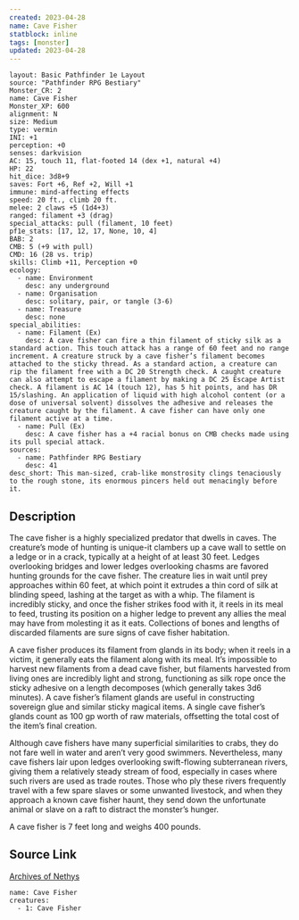 ```yaml
---
created: 2023-04-28
name: Cave Fisher
statblock: inline
tags: [monster]
updated: 2023-04-28
---
```

```statblock
layout: Basic Pathfinder 1e Layout
source: "Pathfinder RPG Bestiary"
Monster_CR: 2
name: Cave Fisher
Monster_XP: 600
alignment: N
size: Medium
type: vermin
INI: +1
perception: +0
senses: darkvision
AC: 15, touch 11, flat-footed 14 (dex +1, natural +4)
HP: 22
hit_dice: 3d8+9
saves: Fort +6, Ref +2, Will +1
immune: mind-affecting effects
speed: 20 ft., climb 20 ft.
melee: 2 claws +5 (1d4+3)
ranged: filament +3 (drag)
special_attacks: pull (filament, 10 feet)
pf1e_stats: [17, 12, 17, None, 10, 4]
BAB: 2
CMB: 5 (+9 with pull)
CMD: 16 (28 vs. trip)
skills: Climb +11, Perception +0
ecology:
  - name: Environment
    desc: any underground
  - name: Organisation
    desc: solitary, pair, or tangle (3-6)
  - name: Treasure
    desc: none
special_abilities:
  - name: Filament (Ex)
    desc: A cave fisher can fire a thin filament of sticky silk as a standard action. This touch attack has a range of 60 feet and no range increment. A creature struck by a cave fisher’s filament becomes attached to the sticky thread. As a standard action, a creature can rip the filament free with a DC 20 Strength check. A caught creature can also attempt to escape a filament by making a DC 25 Escape Artist check. A filament is AC 14 (touch 12), has 5 hit points, and has DR 15/slashing. An application of liquid with high alcohol content (or a dose of universal solvent) dissolves the adhesive and releases the creature caught by the filament. A cave fisher can have only one filament active at a time.
  - name: Pull (Ex)
    desc: A cave fisher has a +4 racial bonus on CMB checks made using its pull special attack.
sources:
  - name: Pathfinder RPG Bestiary
    desc: 41
desc_short: This man-sized, crab-like monstrosity clings tenaciously to the rough stone, its enormous pincers held out menacingly before it.
```
## Description
The cave fisher is a highly specialized predator that dwells in caves. The creature’s mode of hunting is unique-it clambers up a cave wall to settle on a ledge or in a crack, typically at a height of at least 30 feet. Ledges overlooking bridges and lower ledges overlooking chasms are favored hunting grounds for the cave fisher. The creature lies in wait until prey approaches within 60 feet, at which point it extrudes a thin cord of silk at blinding speed, lashing at the target as with a whip. The filament is incredibly sticky, and once the fisher strikes food with it, it reels in its meal to feed, trusting its position on a higher ledge to prevent any allies the meal may have from molesting it as it eats. Collections of bones and lengths of discarded filaments are sure signs of cave fisher habitation.

A cave fisher produces its filament from glands in its body; when it reels in a victim, it generally eats the filament along with its meal. It’s impossible to harvest new filaments from a dead cave fisher, but filaments harvested from living ones are incredibly light and strong, functioning as silk rope once the sticky adhesive on a length decomposes (which generally takes 3d6 minutes). A cave fisher’s filament glands are useful in constructing sovereign glue and similar sticky magical items. A single cave fisher’s glands count as 100 gp worth of raw materials, offsetting the total cost of the item’s final creation.

Although cave fishers have many superficial similarities to crabs, they do not fare well in water and aren’t very good swimmers. Nevertheless, many cave fishers lair upon ledges overlooking swift-flowing subterranean rivers, giving them a relatively steady stream of food, especially in cases where such rivers are used as trade routes. Those who ply these rivers frequently travel with a few spare slaves or some unwanted livestock, and when they approach a known cave fisher haunt, they send down the unfortunate animal or slave on a raft to distract the monster’s hunger.

A cave fisher is 7 feet long and weighs 400 pounds.
## Source Link
[Archives of Nethys](https://aonprd.com/MonsterDisplay.aspx?ItemName=Cave%20Fisher)
```encounter-table
name: Cave Fisher
creatures:
  - 1: Cave Fisher
```
